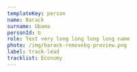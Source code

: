 ```yaml
---
templateKey: person
name: Barack
surname: Obama
personId: b
role: Test very long long long long name
photo: /img/barack-removebg-preview.png
label: track-lead
tracklist: Economy
---
```

